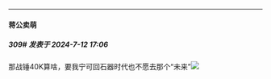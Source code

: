 ﻿
*****

####  蒋公卖萌  
##### 309#       发表于 2024-7-12 17:06

那战锤40K算啥，要我宁可回石器时代也不愿去那个“未来”<img src="https://static.saraba1st.com/image/smiley/face2017/053.png" referrerpolicy="no-referrer">

